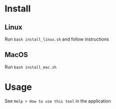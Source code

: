 # Install 

## Linux

Run `bash install_linux.sh` and follow instructions

## MacOS 

Run `bash install_mac.sh`

# Usage

See `Help > How to use this tool` in the application
